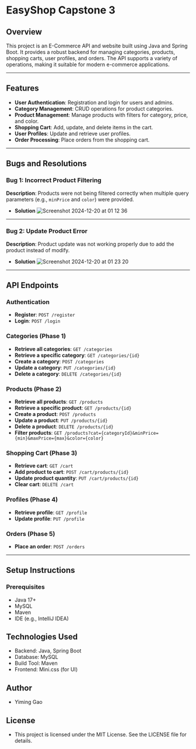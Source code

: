 # EasyShop Capstone 3

## Overview
This project is an E-Commerce API and website built using Java and Spring Boot. It provides a robust backend for managing categories, products, shopping carts, user profiles, and orders. The API supports a variety of operations, making it suitable for modern e-commerce applications.

---

## Features
- **User Authentication**: Registration and login for users and admins.
- **Category Management**: CRUD operations for product categories.
- **Product Management**: Manage products with filters for category, price, and color.
- **Shopping Cart**: Add, update, and delete items in the cart.
- **User Profiles**: Update and retrieve user profiles.
- **Order Processing**: Place orders from the shopping cart.

---

## Bugs and Resolutions

### Bug 1: Incorrect Product Filtering
**Description**: Products were not being filtered correctly when multiple query parameters (e.g., `minPrice` and `color`) were provided.  

- **Solution**
![Screenshot 2024-12-20 at 01 12 36](https://github.com/user-attachments/assets/8319b314-7fc7-4f33-8e7e-434c859089c2)



---

### Bug 2: Update Product Error 
**Description**: Product update was not working properly due to add the product instead of modify.  

- **Solution**
![Screenshot 2024-12-20 at 01 23 20](https://github.com/user-attachments/assets/4df70baf-b383-4834-aab2-2cc50610c813)


---

## API Endpoints

### Authentication
- **Register**: `POST /register`
- **Login**: `POST /login`

### Categories (Phase 1)
- **Retrieve all categories**: `GET /categories`
- **Retrieve a specific category**: `GET /categories/{id}`
- **Create a category**: `POST /categories`
- **Update a category**: `PUT /categories/{id}`
- **Delete a category**: `DELETE /categories/{id}`

### Products (Phase 2)
- **Retrieve all products**: `GET /products`
- **Retrieve a specific product**: `GET /products/{id}`
- **Create a product**: `POST /products`
- **Update a product**: `PUT /products/{id}`
- **Delete a product**: `DELETE /products/{id}`
- **Filter products**: `GET /products?cat={categoryId}&minPrice={min}&maxPrice={max}&color={color}`

### Shopping Cart (Phase 3)
- **Retrieve cart**: `GET /cart`
- **Add product to cart**: `POST /cart/products/{id}`
- **Update product quantity**: `PUT /cart/products/{id}`
- **Clear cart**: `DELETE /cart`

### Profiles (Phase 4)
- **Retrieve profile**: `GET /profile`
- **Update profile**: `PUT /profile`

### Orders (Phase 5)
- **Place an order**: `POST /orders`

---

## Setup Instructions

### Prerequisites
- Java 17+
- MySQL
- Maven
- IDE (e.g., IntelliJ IDEA)

## Technologies Used
- Backend: Java, Spring Boot
- Database: MySQL
- Build Tool: Maven
- Frontend: Mini.css (for UI)
   
## Author
- Yiming Gao


## License
- This project is licensed under the MIT License. See the LICENSE file for details.

